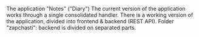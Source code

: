 The application "Notes" ("Diary")
The current version of the application works through a single consolidated handler.
There is a working version of the application, divided into frontend & backend (REST API).
Folder "zapchasti": backend is divided on separated parts.
